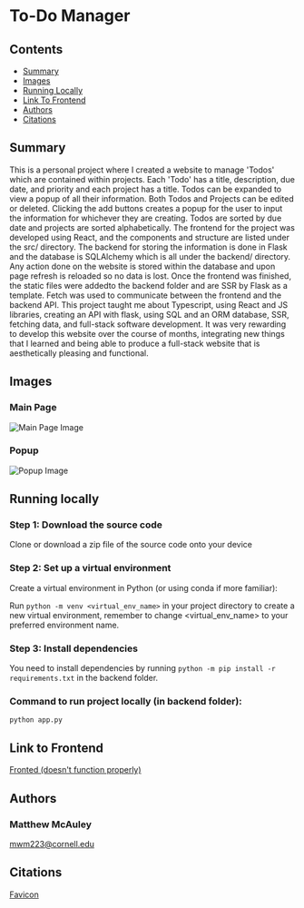 # To-Do Manager
## Contents

- [Summary](#summary)
- [Images](#images)
- [Running Locally](#running-locally)
- [Link To Frontend](#link-to-frontend)
- [Authors](#authors)
- [Citations](#citations)

## Summary

This is a personal project where I created a website to manage 'Todos' which are
contained within projects. Each 'Todo' has a title, description, due date, and priority and 
each project has a title. Todos can be expanded to view a popup of all their information. Both
Todos and Projects can be edited or deleted. Clicking the add buttons creates a popup for the user
to input the information for whichever they are creating. Todos are sorted by due date and projects are sorted
alphabetically. The frontend for the project was developed using React, and the components and structure
are listed under the src/ directory. The backend for storing the information is done in Flask and the
database is SQLAlchemy which is all under the backend/ directory. Any action done on the website is stored 
within the database and upon page refresh is reloaded so no data is lost. Once the frontend was finished,
the static files were addedto the backend folder and are SSR by Flask as a template. Fetch was used to
communicate between the frontend and the backend API. This project taught me about Typescript, using React and JS libraries,
creating an API with flask, using SQL and an ORM database, SSR, fetching data, and full-stack software development. It was
very rewarding to develop this website over the course of months, integrating new things that I learned and being able
to produce a full-stack website that is aesthetically pleasing and functional.

## Images

### Main Page
![Main Page Image](/data/main.png)

### Popup
![Popup Image](/data/popup.png)

## Running locally

### Step 1: Download the source code
Clone or download a zip file of the source code onto your device

### Step 2: Set up a virtual environment
Create a virtual environment in Python (or using conda if more familiar):

Run `python -m venv <virtual_env_name>` in your project directory to create a new virtual environment, remember to change <virtual_env_name> to your preferred environment name.

### Step 3: Install dependencies
You need to install dependencies by running `python -m pip install -r requirements.txt` in the backend folder.

### Command to run project locally (in backend folder): 
```python app.py```

## Link to Frontend
[Fronted (doesn't function properly)](https://matt-mcauley.github.io/To-Do-Manager)

## Authors
### Matthew McAuley
mwm223@cornell.edu

## Citations
[Favicon](https://www.freepik.com/icon/emoticon-square-smiling-face-with-closed-eyes_42829)